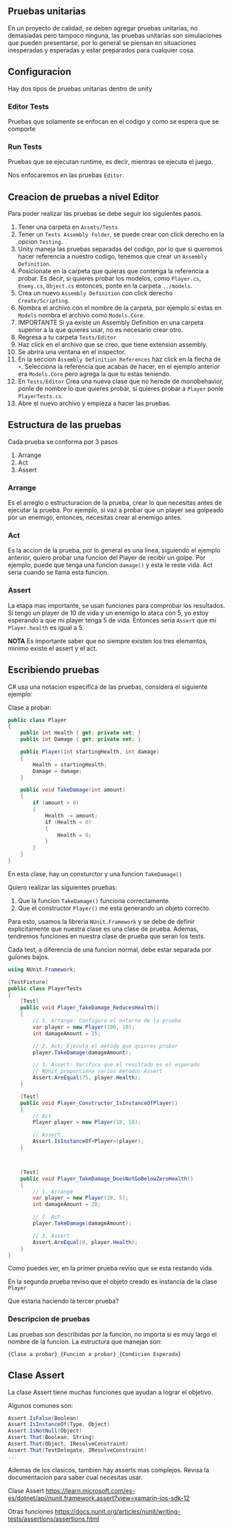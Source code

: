 ## Pruebas unitarias
En un proyecto de calidad, se deben agregar pruebas unitarias, no demasiadas pero tampoco ninguna, las pruebas unitarias son simulaciones que pueden presentarse, por lo general se piensan en situaciones inesperadas y esperadas y estar preparados para cualquier cosa.

## Configuracion
Hay dos tipos de pruebas unitarias dentro de unity

### Editor Tests
Pruebas que solamente se enfocan en el codigo y como se espera que se comporte

### Run Tests
Pruebas que se ejecutan runtime, es decir, mientras se ejecuta el juego.

Nos enfocaremos en las pruebas `Editor`.

## Creacion de pruebas a nivel Editor
Para poder realizar las pruebas se debe seguir los siguientes pasos.

1. Tener una carpeta en `Assets/Tests`
2. Tener un `Tests Assembly Folder`, se puede crear con click derecho en la opcion `Testing`.
3. Unity maneja las pruebas separadas del codigo, por lo que si queremos hacer referencia a nuestro codigo, tenemos que crear un `Assembly Definition`.
4. Posicionate en la carpeta que quieras que contenga la referencia a probar. Es decir, si quieres probar los modelos, como `Player.cs`, `Enemy.cs`, `Object.cs` entonces, ponte en la carpeta `../models`.
5. Crea un nuevo `Assembly Definition` con click derecho `Create/Scripting`.
6. Nombra el archivo con el nombre de la carpeta, por ejemplo si estas en `Models` nombra el archivo como `Models.Core`.
7. IMPORTANTE Si ya existe un Assembly Definition en una  carpeta superior a la que quieres usar, no es necesario crear otro.
8. Regresa a tu carpeta `Tests/Editor`
9. Haz click en el archivo que se creo, que tiene extension assembly.
10. Se abrira una ventana en el inspector.
11. En la seccion `Assembly Definition References` haz click en la flecha de `+`.
Selecciona la referencia que acabas de hacer, en el ejemplo anterior era `Models.Core` pero agrega la que tu estas teniendo.
12. En `Tests/Editor` Crea una nueva clase que no herede de monobehavior, ponle de nombre lo que quieres probar, si quieres probar a `Player` ponle `PlayerTests.cs`.
13. Abre el nuevo archivo y empieza a hacer las pruebas.

## Estructura de las pruebas
Cada prueba se conforma por 3 pasos

1. Arrange
2. Act
3. Assert

### Arrange
Es el arreglo o estructuracion de la prueba, crear lo que necesitas antes de ejecutar la prueba. Por ejemplo, si vaz a probar que un player sea golpeado por un enemigo, entonces, necesitas crear al enemigo antes.

### Act
Es la accion de la prueba, por lo general es una linea, siguiendo el ejemplo anterior, quiero probar una funcion del Player de recibir un golpe. Por ejemplo, puede que tenga una funcion `damage()` y esta le reste vida. Act seria cuando se llama esta funcion.

### Assert
La etapa mas importante, se usan funciones para comprobar los resultados. Si tengo un player de 10 de vida y un enemigo lo ataca con 5, yo estoy esperando a que mi player tenga 5 de vida. Entonces seria `Assert` que mi `Player.health` es igual a 5.

**NOTA**
Es importante saber que no siempre existen los tres elementos, minimo existe el assert y el act.

## Escribiendo pruebas
C# usa una notacion especifica de las pruebas, considera el siguiente ejemplo:

Clase a probar:

```C#
public class Player
{
    public int Health { get; private set; }
    public int Damage { get; private set; }

    public Player(int startingHealth, int damage)
    {
        Health = startingHealth;
        Damage = damage;
    }

    public void TakeDamage(int amount)
    {
        if (amount > 0)
        {
            Health -= amount;
            if (Health < 0)
            {
                Health = 0;
            }
        }
    }
}
```

En esta clase, hay un consturctor y una funcion `TakeDamage()`

Quiero realizar las siguientes pruebas:

1. Que la funcion `TakeDamage()` funciona correctamente.
2. Que el constructor `Player()` me esta generando un objeto correcto.

Para esto, usamos la libreria `NUnit.Framework` y se debe de definir explicitamente que nuestra clase es una clase de prueba. Ademas, tendremos funciones en nuestra clase de prueba que seran los tests.

Cada test, a diferencia de una funcion normal, debe estar separada por guiones bajos.

```C#
using NUnit.Framework;

[TestFixture]
public class PlayerTests
{
    [Test]
    public void Player_TakeDamage_ReducesHealth()
    {
        // 1. Arrange: Configura el entorno de la prueba
        var player = new Player(100, 10);
        int damageAmount = 25;

        // 2. Act: Ejecuta el método que quieres probar
        player.TakeDamage(damageAmount);

        // 3. Assert: Verifica que el resultado es el esperado
        // NUnit proporciona varios métodos Assert
        Assert.AreEqual(75, player.Health);
    }

    [Test]
    public void Player_Constructor_IsInstanceOfPlayer()
    {
        // Act
        Player player = new Player(10, 10);

        // Assert
        Assert.IsInstanceOf<Player>(player);
    }



    [Test]
    public void Player_TakeDamage_DoesNotGoBelowZeroHealth()
    {
        // 1. Arrange
        var player = new Player(10, 5);
        int damageAmount = 20;

        // 2. Act
        player.TakeDamage(damageAmount);

        // 3. Assert
        Assert.AreEqual(0, player.Health);
    }
}
```

Como puedes ver, en la primer prueba reviso que se esta restando vida.

En la segunda prueba reviso que el objeto creado es instancia de la clase `Player`

Que estaria haciendo la tercer prueba?

### Descripcion de pruebas
Las pruebas son describidas por la funcion, no importa si es muy largo el nombre de la funcion. La estructura que manejan son:

`{Clase a probar}_{Funcion a probar}_{Condicion Esperada}`

## Clase Assert
La clase Assert tiene muchas funciones que ayudan a lograr el objetivo.

Algunos comunes son:

```C#
Assert.IsFalse(Boolean)
Assert.IsInstanceOf(Type, Object)
Assert.IsNotNull(Object)
Assert.That(Boolean, String)
Assert.That(Object, IResolveConstraint)
Assert.That(TestDelegate, IResolveConstraint)
...
```

Ademas de los clasicos, tambien hay asserts mas complejos. Revisa la documentacion para saber cual necesitas usar.


Clase Assert
https://learn.microsoft.com/es-es/dotnet/api/nunit.framework.assert?view=xamarin-ios-sdk-12


Otras funciones
https://docs.nunit.org/articles/nunit/writing-tests/assertions/assertions.html